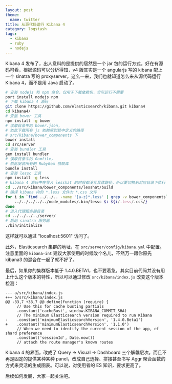 ```yaml
---
layout: post
theme:
  name: twitter
title: 从源代码运行 Kibana 4
category: logstash
tags:
  - kibana
  - ruby
  - nodejs
---
```


Kibana 4 发布了，出人意料的是提供的居然是一个 jar 包的运行方式。好在有源码可看，根据源码可以分析得知，v4 版其实是一个 angularjs 写的 kibana 配上一个 sinatra 写的 proxyserver。这么一来，我们也就知道怎么来从源代码运行 Kibana 4，而不是用 Java 启动了。

```bash
# 安装 nodejs 和 npm 命令，仅用于下载依赖包，实际运行不需要
port install nodejs npm
# 下载 kibana 4 源码
git clone https://github.com/elasticsearch/kibana.git kibana4
cd kibana4/
# 安装 bower 工具
npm install -g bower
# 读取目录中的 bower.json，
# 依此下载所有 js 依赖库到其中定义的路径
# src/kibana/bower_components 下
bower install
cd src/server
# 安装 bundler 工具
gem install bundler
# 读取目录中的 Gemfile，
# 依此安装所有的 RubyGem 依赖库
bundle install
# 安装 lessc 工具
npm install -g less
# kibana 4 源码中在导入 lesshat 的时候都没写具体路径，所以要切换到对应目录下执行
cd ../src/kibana/bower_components/lesshat/build
# 编译 kibana 内的 *.less 文件为 *.css 文件
for i in `find ../../.. -name '[a-z]*.less' | grep -v bower_components`;do
    ../../../../../node_modules/.bin/lessc $i ${i/.less/.css/}
done
# 进入代理服务器目录
cd ../../../../server/
# 启动 sinatra 服务器
./bin/initialize
```

这样就可以通过 "localhost:5601" 访问了。

此外，Elasticsearch 集群的地址，在 `src/server/config/kibana.yml` 中配置。注意里面的 `kibana-int` 建议大家使用的时候改个名儿，不然万一跟你原先 kibana3 的混合在一起了就不好了。

最后，如果你的集群版本低于 1.4.0.BETA1，也不要着急，其实目前代码并没有用上什么这个版本的特性，所以可以通过修改 `src/kibana/index.js` 改变这个版本检测：

    --- a/src/kibana/index.js
    +++ b/src/kibana/index.js
    @@ -33,7 +33,7 @@ define(function (require) {
         // Use this for cache busting partials
         .constant('cacheBust', window.KIBANA_COMMIT_SHA)
         // The minimum Elasticsearch version required to run Kibana
    -    .constant('minimumElasticsearchVersion', '1.4.0.Beta1')
    +    .constant('minimumElasticsearchVersion', '1.1.0')
         // When we need to identify the current session of the app, ef shard preference
         .constant('sessionId', Date.now())
         // attach the route manager's known routes

Kibana 4 的界面，改成了 Query -> Visual -> Dashboard 三个解耦层次。而且不再是固定的提供某种某种 panel，改成自己选择、拼接甚至书写 Aggr 聚合函数的方式来灵活的生成图表。可以说，对使用者的 ES 知识，要求更高了。

后续如何发展，大家一起关注吧。

